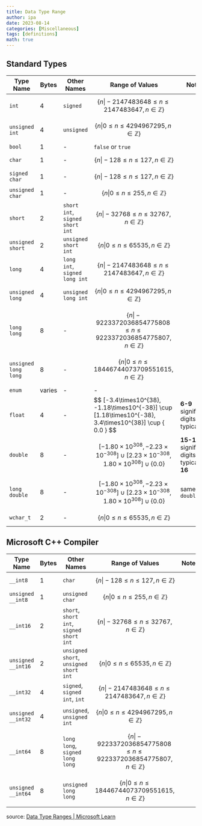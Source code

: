 ```yaml
---
title: Data Type Range
author: ipa
date: 2023-08-14
categories: [Miscellaneous]
tags: [definitions]
math: true
---
```


## Standard Types

| Type Name            | Bytes  | Other Names                     | Range of Values                                              | Notes                                          |
| -------------------- | ------ | ------------------------------- | ------------------------------------------------------------ | ---------------------------------------------- |
| `int`                | 4      | `signed`                        | $$ \{ n \vert -2 147 483 648 \leqslant n \leqslant 2 147 483 647, n \in \mathbb{Z} \} $$ |                                                |
| `unsigned int`       | 4      | `unsigned`                      | $$ \{ n \vert 0 \leqslant n \leqslant 4 294 967 295, n \in \mathbb{Z} \} $$ |                                                |
| `bool`               | 1      | -                               | `false` or `true`                                            |                                                |
| `char`               | 1      | -                               | $$ \{ n \vert -128 \leqslant n \leqslant 127, n \in \mathbb{Z} \} $$ |                                                |
| `signed char`        | 1      | -                               | $$ \{ n \vert -128 \leqslant n \leqslant 127, n \in \mathbb{Z} \} $$ |                                                |
| `unsigned char`      | 1      | -                               | $$ \{ n \vert 0 \leqslant n \leqslant 255, n \in \mathbb{Z} \} $$ |                                                |
| `short`              | 2      | `short int`, `signed short int` | $$ \{ n \vert -32 768 \leqslant n \leqslant 32 767, n \in \mathbb{Z} \} $$ |                                                |
| `unsigned short`     | 2      | `unsigned short int`            | $$ \{ n \vert 0 \leqslant n \leqslant 65 535, n \in \mathbb{Z} \} $$ |                                                |
| `long`               | 4      | `long int`, `signed long int`   | $$ \{ n \vert -2 147 483 648 \leqslant n \leqslant 2 147 483 647, n \in \mathbb{Z} \} $$ |                                                |
| `unsigned long`      | 4      | `unsigned long int`             | $$ \{ n \vert 0 \leqslant n \leqslant 4 294 967 295, n \in \mathbb{Z} \} $$ |                                                |
| `long long`          | 8      | -                               | $$ \{ n \vert -9 223 372 036 854 775 808 \leqslant n \leqslant 9 223 372 036 854 775 807, n \in \mathbb{Z} \} $$ |                                                |
| `unsigned long long` | 8      | -                               | $$ \{ n \vert 0 \leqslant n \leqslant 18 446 744 073 709 551 615, n \in \mathbb{Z} \} $$ |                                                |
| `enum`               | varies | -                               | -                                                            |                                                |
| `float`              | 4      | -                               | $$ [-3.4\times10^{38}, -1.18\times10^{-38}] \cup [1.18\times10^{-38}, 3.4\times10^{38}] \cup { 0.0  \} $$ | **6-9** significant digits, typically **7**    |
| `double`             | 8      | -                               | $$ [-1.80\times10^{308}, -2.23\times10^{-308}] \cup [2.23\times10^{-308}, 1.80\times10^{308}] \cup \{ 0.0 \} $$ | **15-18** significant digits, typically **16** |
| `long double`        | 8      | -                               | $$ [-1.80\times10^{308}, -2.23\times10^{-308}] \cup [2.23\times10^{-308}, 1.80\times10^{308}] \cup \{ 0.0 \} $$ | same as `double`                               |
| `wchar_t`            | 2      | -                               | $$ \{ n \vert 0 \leqslant n \leqslant 65 535, n \in \mathbb{Z} \} $$ |                                                |

## Microsoft C++ Compiler

| Type Name          | Bytes | Other Names                              | Range of Values                                              | Notes |
| ------------------ | ----- | ---------------------------------------- | ------------------------------------------------------------ | ----- |
| `__int8`           | 1     | `char`                                   | $$ \{ n \vert -128 \leqslant n \leqslant 127, n \in \mathbb{Z} \} $$ |       |
| `unsigned __int8`  | 1     | `unsigned char`                          | $$ \{ n \vert 0 \leqslant n \leqslant 255, n \in \mathbb{Z} \} $$ |       |
| `__int16`          | 2     | `short`, `short int`, `signed short int` | $$ \{ n \vert -32 768 \leqslant n \leqslant 32 767, n \in \mathbb{Z} \} $$ |       |
| `unsigned __int16` | 2     | `unsigned short`, `unsigned short int`   | $$ \{ n \vert 0 \leqslant n \leqslant 65 535, n \in \mathbb{Z} \} $$ |       |
| `__int32`          | 4     | `signed`, `signed int`, `int`            | $$ \{ n \vert -2 147 483 648 \leqslant n \leqslant 2 147 483 647, n \in \mathbb{Z} \} $$ |       |
| `unsigned __int32` | 4     | `unsigned`, `unsigned int`               | $$ \{ n \vert 0 \leqslant n \leqslant 4 294 967 295, n \in \mathbb{Z} \} $$ |       |
| `__int64`          | 8     | `long long`, `signed long long`          | $$ \{ n \vert -9 223 372 036 854 775 808 \leqslant n \leqslant 9 223 372 036 854 775 807, n \in \mathbb{Z} \} $$ |       |
| `unsigned __int64` | 8     | `unsigned long long`                     | $$ \{ n \vert 0 \leqslant n \leqslant 18 446 744 073 709 551 615, n \in \mathbb{Z} \} $$ |       |

source: [Data Type Ranges \| Microsoft Learn](https://learn.microsoft.com/en-us/cpp/cpp/data-type-ranges?view=msvc-170)
